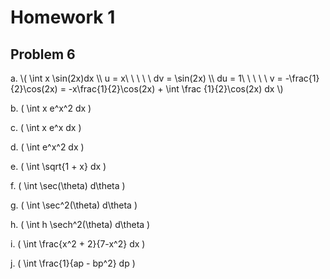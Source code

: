 # Homework 1

## Problem 6

<p>
a. \( \int x \sin(2x)dx \\
  u = x\ \ \ \ \ dv = \sin(2x) \\
  du = 1\ \ \ \ \ v = -\frac{1}{2}\cos(2x)
  = -x\frac{1}{2}\cos(2x) + \int \frac
  {1}{2}\cos(2x) dx \)  
  
b. \( \int x e^x^2 dx \)

c. \( \int x e^x dx \)

d. \( \int e^x^2 dx \)

e. \( \int \sqrt{1 + x} dx \)

f. \( \int \sec(\theta) d\theta \)

g. \( \int \sec^2(\theta) d\theta \)

h. \( \int h \sech^2(\theta) d\theta \)

i. \( \int \frac{x^2 + 2}{7-x^2} dx \)

j. \( \int \frac{1}{ap - bp^2} dp \)
</p>
  
